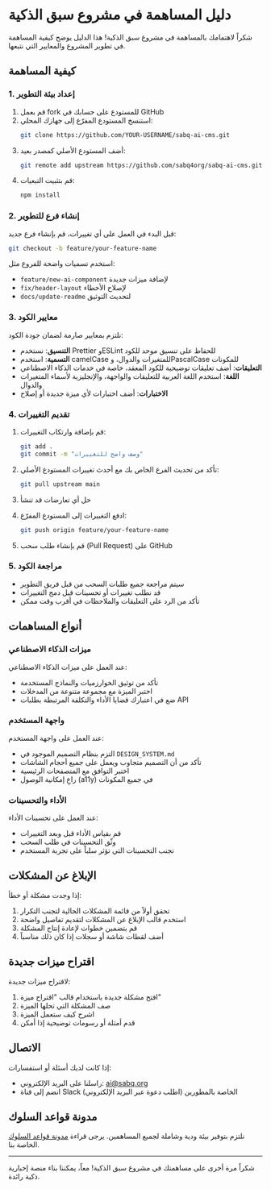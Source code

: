# دليل المساهمة في مشروع سبق الذكية

شكراً لاهتمامك بالمساهمة في مشروع سبق الذكية! هذا الدليل يوضح كيفية المساهمة في تطوير المشروع والمعايير التي نتبعها.

## كيفية المساهمة

### 1. إعداد بيئة التطوير

1. قم بعمل fork للمستودع على حسابك في GitHub
2. استنسخ المستودع المفرّع إلى جهازك المحلي:
   ```bash
   git clone https://github.com/YOUR-USERNAME/sabq-ai-cms.git
   ```
3. أضف المستودع الأصلي كمصدر بعيد:
   ```bash
   git remote add upstream https://github.com/sabq4org/sabq-ai-cms.git
   ```
4. قم بتثبيت التبعيات:
   ```bash
   npm install
   ```

### 2. إنشاء فرع للتطوير

قبل البدء في العمل على أي تغييرات، قم بإنشاء فرع جديد:

```bash
git checkout -b feature/your-feature-name
```

استخدم تسميات واضحة للفروع مثل:
- `feature/new-ai-component` لإضافة ميزات جديدة
- `fix/header-layout` لإصلاح الأخطاء
- `docs/update-readme` لتحديث التوثيق

### 3. معايير الكود

نلتزم بمعايير صارمة لضمان جودة الكود:

- **التنسيق**: نستخدم Prettier وESLint للحفاظ على تنسيق موحد للكود
- **التسمية**: استخدم camelCase للمتغيرات والدوال، وPascalCase للمكونات
- **التعليقات**: أضف تعليقات توضيحية للكود المعقد، خاصة في خدمات الذكاء الاصطناعي
- **اللغة**: استخدم اللغة العربية للتعليقات والواجهة، والإنجليزية لأسماء المتغيرات والدوال
- **الاختبارات**: أضف اختبارات لأي ميزة جديدة أو إصلاح

### 4. تقديم التغييرات

1. قم بإضافة وارتكاب التغييرات:
   ```bash
   git add .
   git commit -m "وصف واضح للتغييرات"
   ```

2. تأكد من تحديث الفرع الخاص بك مع أحدث تغييرات المستودع الأصلي:
   ```bash
   git pull upstream main
   ```

3. حل أي تعارضات قد تنشأ

4. ادفع التغييرات إلى المستودع المفرّع:
   ```bash
   git push origin feature/your-feature-name
   ```

5. قم بإنشاء طلب سحب (Pull Request) على GitHub

### 5. مراجعة الكود

- سيتم مراجعة جميع طلبات السحب من قبل فريق التطوير
- قد نطلب تغييرات أو تحسينات قبل دمج التغييرات
- تأكد من الرد على التعليقات والملاحظات في أقرب وقت ممكن

## أنواع المساهمات

### ميزات الذكاء الاصطناعي

عند العمل على ميزات الذكاء الاصطناعي:
- تأكد من توثيق الخوارزميات والنماذج المستخدمة
- اختبر الميزة مع مجموعة متنوعة من المدخلات
- ضع في اعتبارك قضايا الأداء والتكلفة المرتبطة بطلبات API

### واجهة المستخدم

عند العمل على واجهة المستخدم:
- التزم بنظام التصميم الموجود في `DESIGN_SYSTEM.md`
- تأكد من أن التصميم متجاوب ويعمل على جميع أحجام الشاشات
- اختبر التوافق مع المتصفحات الرئيسية
- راعِ إمكانية الوصول (a11y) في جميع المكونات

### الأداء والتحسينات

عند العمل على تحسينات الأداء:
- قم بقياس الأداء قبل وبعد التغييرات
- وثّق التحسينات في طلب السحب
- تجنب التحسينات التي تؤثر سلباً على تجربة المستخدم

## الإبلاغ عن المشكلات

إذا وجدت مشكلة أو خطأ:
1. تحقق أولاً من قائمة المشكلات الحالية لتجنب التكرار
2. استخدم قالب الإبلاغ عن المشكلات لتقديم تفاصيل واضحة
3. قم بتضمين خطوات لإعادة إنتاج المشكلة
4. أضف لقطات شاشة أو سجلات إذا كان ذلك مناسباً

## اقتراح ميزات جديدة

لاقتراح ميزات جديدة:
1. افتح مشكلة جديدة باستخدام قالب "اقتراح ميزة"
2. صف المشكلة التي تحلها الميزة
3. اشرح كيف ستعمل الميزة
4. قدم أمثلة أو رسومات توضيحية إذا أمكن

## الاتصال

إذا كانت لديك أسئلة أو استفسارات:
- راسلنا على البريد الإلكتروني: ai@sabq.org
- انضم إلى قناة Slack الخاصة بالمطورين (اطلب دعوة عبر البريد الإلكتروني)

## مدونة قواعد السلوك

نلتزم بتوفير بيئة ودية وشاملة لجميع المساهمين. يرجى قراءة [مدونة قواعد السلوك](CODE_OF_CONDUCT.md) الخاصة بنا.

---

شكراً مرة أخرى على مساهمتك في مشروع سبق الذكية! معاً، يمكننا بناء منصة إخبارية ذكية رائدة.

